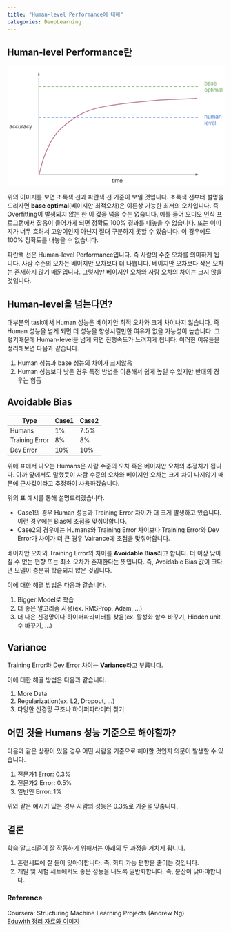 ```yaml
---
title: "Human-level Performance에 대해"
categories: DeepLearning
---
```


## Human-level Performance란
<img src="/assets/images/human_level.PNG"><br>

위의 이미지를 보면 초록색 선과 파란색 선 기준이 보일 것입니다. 초록색 선부터 설명을 드리자면 **base optimal**(베이지안 최적오차)은 이론상 가능한 최저의 오차입니다.
즉 Overfitting이 발생되지 않는 한 이 값을 넘을 수는 없습니다. 예를 들어 오디오 인식 프로그램에서 잡음이 들어가게 되면 정확도 100% 결과를 내놓을 수 없습니다. 또는 이미지가 너무 흐려서 고양이인지 아닌지 절대 구분하지 못할 수 있습니다. 이 경우에도 100% 정확도를 내놓을 수 없습니다.

파란색 선은 Human-level Performance입니다. 즉 사람의 수준 오차를 의미하게 됩니다.
사람 수준의 오차는 베이지안 오차보다 더 나쁩니다. 베이지안 오차보다 작은 오차는 존재하지 않기 때문입니다.
그렇지만 베이지안 오차와 사람 오차의 차이는 크지 않을 것입니다.

## Human-level을 넘는다면?
대부분의 task에서 Human 성능은 베이지안 최적 오차와 크게 차이나지 않습니다. 즉 Human 성능을 넘게 되면 더 성능을 향상시킬만한 여유가 없을 가능성이 높습니다.
그렇기때문에 Human-level을 넘게 되면 진행속도가 느려지게 됩니다. 이러한 이유들을 정리해보면 다음과 같습니다.

1. Human 성능과 base 성능의 차이가 크지않음
2. Human 성능보다 낮은 경우 특정 방법을 이용해서 쉽게 높일 수 있지만 반대의 경우는 힘듬

## Avoidable Bias
| Type | Case1 | Case2 |
-------- | ---------------------- | ------------- | 
|Humans | 1% | 7.5% |
|Training Error | 8% | 8% |
|Dev Error | 10% | 10% |

위에 표에서 나오는 Humans은 사람 수준의 오차 혹은 베이지안 오차의 추정치가 됩니다. 아까 앞에서도 말했듯이 사람 수준의 오차와 베이지안 오차는 크게 차이 나지않기 때문에 근사값이라고 추정하여 사용하겠습니다.

위의 표 예시를 통해 설명드리겠습니다. 

- Case1의 경우 Human 성능과 Training Error 차이가 더 크게 발생하고 있습니다. 이런 경우에는 Bias에 초점을 맞춰야합니다.
- Case2의 경우에는 Humans와 Training Error 차이보다 Training Error와 Dev Error가 차이가 더 큰 경우 Vairance에 초점을 맞춰야합니다.

베이지안 오차와 Training Error의 차이를 **Avoidable Bias**라고 합니다. 더 이상 낮아질 수 없는 편향 또는 최소 오차가 존재한다는 뜻입니다. 즉, Avoidable Bias 값이 크다면 모델이 충분히 학습되지 않은 것입니다.

이에 대한 해결 방법은 다음과 같습니다.
1. Bigger Model로 학습
2. 더 좋은 알고리즘 사용(ex. RMSProp, Adam, ...)
3. 더 나은 신경망이나 하이퍼파라미터를 찾음(ex. 활성화 함수 바꾸기, Hidden unit 수 바꾸기, ...)

## Variance
Training Error와 Dev Error 차이는 **Variance**라고 부릅니다.

이에 대한 해결 방법은 다음과 같습니다.
1. More Data
2. Regularization(ex. L2, Dropout, ...)
3. 다양한 신경망 구조나 하이퍼파라미터 찾기

## 어떤 것을 Humans 성능 기준으로 해야할까?
다음과 같은 상황이 있을 경우 어떤 사람을 기준으로 해야할 것인지 의문이 발생할 수 있습니다.

1. 전문가1 Error: 0.3%
2. 전문가2 Error: 0.5%
3. 일반인 Error: 1%

위와 같은 예시가 있는 경우 사람의 성능은 0.3%로 기준을 맞춥니다.

## 결론
학습 알고리즘이 잘 작동하기 위해서는 아래의 두 과정을 거치게 됩니다.
1. 훈련세트에 잘 들어 맞아야합니다. 즉, 회피 가능 편향을 줄이는 것입니다.
2. 개발 및 시험 세트에서도 좋은 성능을 내도록 일반화합니다. 즉, 분산이 낮아야합니다.

### Reference
Coursera: Structuring Machine Learning Projects (Andrew Ng)<br>
[Eduwith 정리 자료와 이미지](https://www.edwith.org/deeplearningai3)